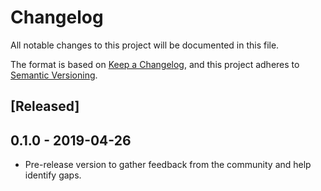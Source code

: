 # Changelog

All notable changes to this project will be documented in this file.

The format is based on [Keep a Changelog](https://keepachangelog.com/en/1.0.0/),
and this project adheres to [Semantic Versioning](https://semver.org/spec/v2.0.0.html).

## [Released]

## 0.1.0 - 2019-04-26

- Pre-release version to gather feedback from the community and help identify gaps.

[0.1.0]: https://github.com/michaeljolley/vscode-twitch-themer/compare/3239c8e...0.1.0